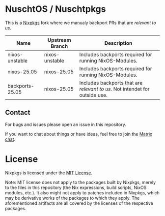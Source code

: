 # NuschtOS / Nuschtpkgs

This is a [Nixpkgs](https://github.com/NixOS/nixpkgs) fork where we manualy backport PRs that are *relevant to us*.

| Name | Upstream Branch | Description |
|---|---|---|
| nixos-unstable | nixos-unstable | Includes backports required for running NixOS-Modules. |
| nixos-25.05 | nixos-25.05 | Includes backports required for running NixOS-Modules. |
| backports-25.05 | nixos-25.05 | Includes backports that are *relevant to us*. Not intendet for outside use. |

## Contact

For bugs and issues please open an issue in this repository.

If you want to chat about things or have ideas, feel free to join the [Matrix chat](https://matrix.to/#/#nuschtos:c3d2.de).

# License

Nixpkgs is licensed under the [MIT License](COPYING).

Note: MIT license does not apply to the packages built by Nixpkgs,
merely to the files in this repository (the Nix expressions, build
scripts, NixOS modules, etc.). It also might not apply to patches
included in Nixpkgs, which may be derivative works of the packages to
which they apply. The aforementioned artifacts are all covered by the
licenses of the respective packages.

